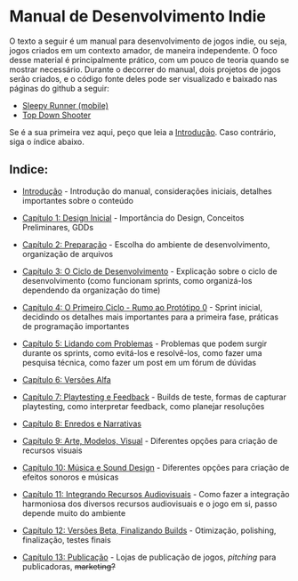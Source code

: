 
# Manual de Desenvolvimento Indie

O texto a seguir é um manual para desenvolvimento de jogos indie, ou seja, jogos criados em um contexto amador, de maneira independente. O foco desse material é principalmente prático, com um pouco de teoria quando se mostrar necessário. Durante o decorrer do manual, dois projetos de jogos serão criados, e o código fonte deles pode ser visualizado e baixado nas páginas do github a seguir: 

- [Sleepy Runner (mobile)](https://github.com/D-Waack/sleepy-runner-godot4)
- [Top Down Shooter](https://github.com/D-Waack/vortex-tautology-demo)

Se é a sua primeira vez aqui, peço que leia a [Introdução](Capitulos/introducao.md). Caso contrário, siga o índice abaixo.

## Indice:
* [Introdução](Capitulos/introducao.md) - Introdução do manual, considerações iniciais, detalhes importantes sobre o conteúdo 

* [Capítulo 1: Design Inicial](Capitulos/capitulo1.md) - Importância do Design, Conceitos Preliminares, GDDs

* [Capítulo 2: Preparação](Capitulos/capitulo2.md) - Escolha do ambiente de desenvolvimento, organização de arquivos

* [Capítulo 3: O Ciclo de Desenvolvimento](Capitulos/capitulo3.md) - Explicação sobre o ciclo de desenvolvimento (como funcionam sprints, como organizá-los dependendo da organização do time)

* [Capítulo 4: O Primeiro Ciclo - Rumo ao Protótipo 0](Capitulos/capitulo4.md) - Sprint inicial, decidindo os detalhes mais importantes para a primeira fase, práticas de programação importantes

* [Capítulo 5: Lidando com Problemas](Capitulos/capitulo5.md) - Problemas que podem surgir durante os sprints, como evitá-los e resolvê-los, como fazer uma pesquisa técnica, como fazer um post em um fórum de dúvidas

* [Capítulo 6: Versões Alfa](Capitulos/capitulo6.md)

* [Capítulo 7: Playtesting e Feedback](Capitulos/capitulo7.md) - Builds de teste, formas de capturar playtesting, como interpretar feedback, como planejar resoluções

* [Capítulo 8: Enredos e Narrativas](Capitulos/capitulo8.md)

* [Capítulo 9: Arte, Modelos, Visual](Capitulos/capitulo9.md) - Diferentes opções para criação de recursos visuais

* [Capítulo 10: Música e Sound Design](Capitulos/capitulo10.md) - Diferentes opções para criação de efeitos sonoros e músicas

* [Capítulo 11: Integrando Recursos Audiovisuais](Capitulos/capitulo11.md) - Como fazer a integração harmoniosa dos diversos recursos audiovisuais e o jogo em si, passo depende muito do ambiente

* [Capítulo 12: Versões Beta, Finalizando Builds](Capitulos/capitulo12.md) - Otimização, polishing, finalização, testes finais

* [Capítulo 13: Publicação](Capitulos/capitulo13.md) - Lojas de publicação de jogos, *pitching* para publicadoras, ~~marketing?~~
